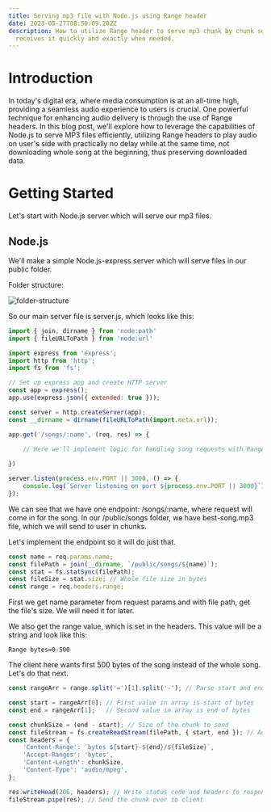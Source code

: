 ```yaml
---
title: Serving mp3 file with Node.js using Range header
date: 2023-05-27T08:50:09.202Z
description: How to utilize Range header to serve mp3 chunk by chunk so user
  receives it quickly and exactly when needed.
---
```

# I﻿ntroduction

In today's digital era, where media consumption is at an all-time high, providing a seamless audio experience to users is crucial. One powerful technique for enhancing audio delivery is through the use of Range headers. In this blog post, we'll explore how to leverage the capabilities of Node.js to serve MP3 files efficiently, utilizing Range headers to play audio on user's side with practically no delay while at the same time, not downloading whole song at the beginning, thus preserving downloaded data.

# G﻿etting Started

L﻿et's start with Node.js server which will serve our mp3 files.

## N﻿ode.js

W﻿e'll make a simple Node.js-express server which will serve files in our public folder.

F﻿older structure:

![folder-structure](/img/structure.jpg "Folder Structure")

S﻿o our main server file is server.js, which looks like this:

```javascript
import { join, dirname } from 'node:path'
import { fileURLToPath } from 'node:url'

import express from 'express';
import http from 'http';
import fs from 'fs';

// Set up express app and create HTTP server
const app = express();
app.use(express.json({ extended: true }));

const server = http.createServer(app);
const __dirname = dirname(fileURLToPath(import.meta.url));

app.get('/songs/:name', (req, res) => {
   
    // Here we'll implement logic for handling song requests with Range header

})

server.listen(process.env.PORT || 3000, () => {
    console.log(`Server listening on port ${process.env.PORT || 3000}`);
});
```

W﻿e can see that we have one endpoint: /songs/:name, where request will come in for the song. In our /public/songs folder, we have best-song.mp3 file, which we will send to user in chunks.

Let's implement the endpoint so it will do just that.

```javascript
const name = req.params.name;
const filePath = join(__dirname, `/public/songs/${name}`);
const stat = fs.statSync(filePath);
const fileSize = stat.size; // Whole file size in bytes
const range = req.headers.range;
```

F﻿irst we get name parameter from request params and with file path, get the file's size. We will need it for later.

W﻿e also get the range value, which is set in the headers. This value will be a string and look like this:

```
Range bytes=0-500
```

T﻿he client here wants first 500 bytes of the song instead of the whole song. Let's do that next.

```javascript
const rangeArr = range.split('=')[1].split('-'); // Parse start and end bytes from Range header in an array

const start = rangeArr[0]; // First value in array is start of bytes
const end = rangeArr[1];   // Second value in array is end of bytes

const chunkSize = (end - start); // Size of the chunk to send
const fileStream = fs.createReadStream(filePath, { start, end }); // Actual chunk of the song we'll send
const headers = {
    'Content-Range': `bytes ${start}-${end}/${fileSize}`,
    'Accept-Ranges': 'bytes',
    'Content-Length': chunkSize,
    'Content-Type': 'audio/mpeg',
};

res.writeHead(206, headers); // Write status code and headers to response
fileStream.pipe(res); // Send the chunk over to client
```